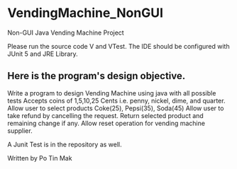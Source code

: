 # VendingMachine_NonGUI
Non-GUI Java Vending Machine Project 

Please run the source code V and VTest.
The IDE should be configured with JUnit 5 and JRE Library.

## Here is the program's design objective.
Write a program to design Vending Machine using java with all possible tests
Accepts coins of 1,5,10,25 Cents i.e. penny, nickel, dime, and quarter.
Allow user to select products Coke(25), Pepsi(35), Soda(45)
Allow user to take refund by cancelling the request.
Return selected product and remaining change if any.
Allow reset operation for vending machine supplier.

A Junit Test is in the repository as well.

Written by Po Tin Mak
